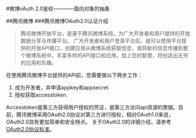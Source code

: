 #微博oAuth 2.0鉴权————面向对象的抽象

##腾讯微博
###腾讯微博OAuth2.0认证介绍
>腾讯微博开放平台，是基于腾讯微博系统，为广大开发者和用户提供的开放数据分享与传播平台。
广大开发者和用户登录平台后，就可以使用平台提供的开放API接口，创建应用从微博系统获取信息，或将新的信息传播到整个微博系统中，丰富多样的API接口和应用，加上您的智慧，将创造出无穷的应用和乐趣。
>
在使用腾讯微博平台提供的API前，您需要做以下两步工作：
>
1) 成为开发者，并申请appkey和appsecret.
2) 授权获取accesstoken.
>
Accesstoken是第三方获得用户授权的凭证，是第三方访问api资源的票据。目前，腾讯微博采用OAuth2.0协议对第三方进行授权，相对OAuth1.0来说，OAuth2.0具有更加简单和安全特点。
关于OAuth2.0的详细介绍，请参考[OAuth2.0协议标准](http://oauth.net/2/)。
